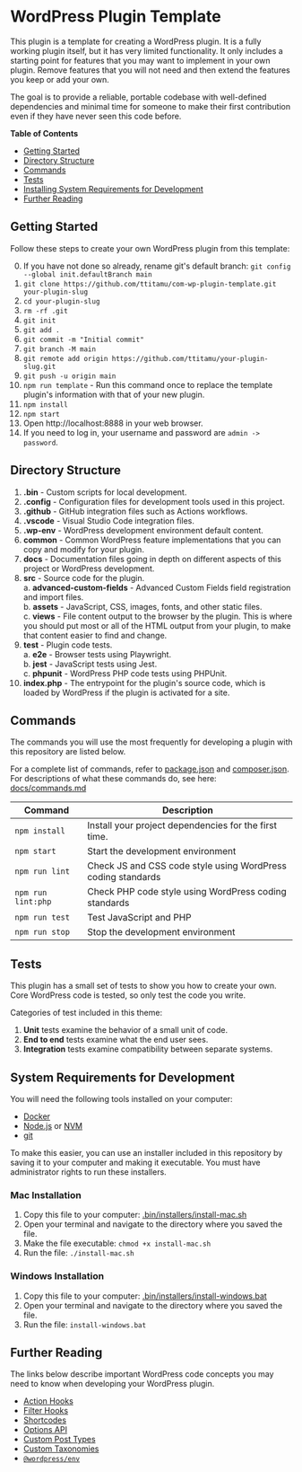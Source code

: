 # WordPress Plugin Template

This plugin is a template for creating a WordPress plugin. It is a fully working plugin itself, but it has very limited functionality. It only includes a starting point for features that you may want to implement in your own plugin. Remove features that you will not need and then extend the features you keep or add your own.

The goal is to provide a reliable, portable codebase with well-defined dependencies and minimal time for someone to make their first contribution even if they have never seen this code before.

**Table of Contents**

-   [Getting Started](#getting-started)
-   [Directory Structure](#directory-structure)
-   [Commands](#commands)
-   [Tests](#tests)
-   [Installing System Requirements for Development](#system-requirements-for-development)
-   [Further Reading](#further-reading)

## Getting Started

Follow these steps to create your own WordPress plugin from this template:

0. If you have not done so already, rename git's default branch: `git config --global init.defaultBranch main`
1. `git clone https://github.com/ttitamu/com-wp-plugin-template.git your-plugin-slug`
2. `cd your-plugin-slug`
3. `rm -rf .git`
4. `git init`
5. `git add .`
6. `git commit -m "Initial commit"`
7. `git branch -M main`
8. `git remote add origin https://github.com/ttitamu/your-plugin-slug.git`
9. `git push -u origin main`
10. `npm run template` - Run this command once to replace the template plugin's information with that of your new plugin.
11. `npm install`
12. `npm start`
13. Open http://localhost:8888 in your web browser.
14. If you need to log in, your username and password are `admin -> password`.

## Directory Structure

1. **.bin** - Custom scripts for local development.
2. **.config** - Configuration files for development tools used in this project.
3. **.github** - GitHub integration files such as Actions workflows.
4. **.vscode** - Visual Studio Code integration files.
5. **.wp-env** - WordPress development environment default content.
6. **common** - Common WordPress feature implementations that you can copy and modify for your plugin.
7. **docs** - Documentation files going in depth on different aspects of this project or WordPress development.
8. **src** - Source code for the plugin.  
   a. **advanced-custom-fields** - Advanced Custom Fields field registration and import files.  
   b. **assets** - JavaScript, CSS, images, fonts, and other static files.  
   c. **views** - File content output to the browser by the plugin. This is where you should put most or all of the HTML output from your plugin, to make that content easier to find and change.
9. **test** - Plugin code tests.  
   a. **e2e** - Browser tests using Playwright.  
   b. **jest** - JavaScript tests using Jest.  
   c. **phpunit** - WordPress PHP code tests using PHPUnit.
10. **index.php** - The entrypoint for the plugin's source code, which is loaded by WordPress if the plugin is activated for a site.

## Commands

The commands you will use the most frequently for developing a plugin with this repository are listed below.

For a complete list of commands, refer to [package.json](package.json) and [composer.json](composer.json). For descriptions of what these commands do, see here: [docs/commands.md](docs/commands.md)

| Command            | Description                                                  |
| ------------------ | ------------------------------------------------------------ |
| `npm install`      | Install your project dependencies for the first time.        |
| `npm start`        | Start the development environment                            |
| `npm run lint`     | Check JS and CSS code style using WordPress coding standards |
| `npm run lint:php` | Check PHP code style using WordPress coding standards        |
| `npm run test`     | Test JavaScript and PHP                                      |
| `npm run stop`     | Stop the development environment                             |

## Tests

This plugin has a small set of tests to show you how to create your own. Core WordPress code is tested, so only test the code you write.

Categories of test included in this theme:

1. **Unit** tests examine the behavior of a small unit of code.
2. **End to end** tests examine what the end user sees.
3. **Integration** tests examine compatibility between separate systems.

## System Requirements for Development

You will need the following tools installed on your computer:

-   [Docker](https://www.docker.com/products/docker-desktop)
-   [Node.js](https://nodejs.org/en/download/) or [NVM](https://github.com/nvm-sh/nvm)
-   [git](https://git-scm.com/downloads)

To make this easier, you can use an installer included in this repository by saving it to your computer and making it executable.
You must have administrator rights to run these installers.

### Mac Installation

1. Copy this file to your computer: [.bin/installers/install-mac.sh](.bin/installers/install-mac.sh)
2. Open your terminal and navigate to the directory where you saved the file.
3. Make the file executable: `chmod +x install-mac.sh`
4. Run the file: `./install-mac.sh`

### Windows Installation

1. Copy this file to your computer: [.bin/installers/install-windows.bat](.bin/installers/install-windows.bat)
2. Open your terminal and navigate to the directory where you saved the file.
3. Run the file: `install-windows.bat`

## Further Reading

The links below describe important WordPress code concepts you may need to know when developing your WordPress plugin.

-   [Action Hooks](https://developer.wordpress.org/plugins/hooks/actions/)
-   [Filter Hooks](https://developer.wordpress.org/plugins/hooks/filters/)
-   [Shortcodes](https://developer.wordpress.org/plugins/shortcodes/)
-   [Options API](https://developer.wordpress.org/plugins/settings/options-api/)
-   [Custom Post Types](https://developer.wordpress.org/plugins/post-types/)
-   [Custom Taxonomies](https://developer.wordpress.org/plugins/taxonomies/)
-   [`@wordpress/env`](https://github.com/WordPress/gutenberg/tree/trunk/packages/env)
